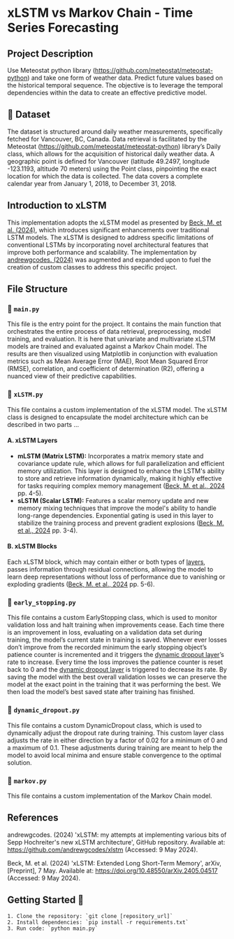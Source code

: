 # xLSTM vs Markov Chain - Time Series Forecasting
## Project Description
Use Meteostat python library (https://github.com/meteostat/meteostat-python) and take one form of weather data. Predict future values based on the historical temporal sequence. The objective is to leverage the temporal dependencies within the data to create an effective predictive model. 

## 💾 Dataset
The dataset is structured around daily weather measurements, specifically fetched for Vancouver, BC, Canada. Data retrieval is facilitated by the Meteostat (https://github.com/meteostat/meteostat-python) library’s Daily class, which allows for the acquisition of historical daily weather data. A geographic point is defined for Vancouver (latitude 49.2497, longitude -123.1193, altitude 70 meters) using the Point class, pinpointing the exact location for which the data is collected. The data covers a complete calendar year from January 1, 2018, to December 31, 2018.

## Introduction to xLSTM
This implementation adopts the xLSTM model as presented by [Beck, M. et al. (2024)](https://doi.org/10.48550/arXiv.2405.04517), which introduces significant enhancements over traditional LSTM models. The xLSTM is designed to address specific limitations of conventional LSTMs by incorporating novel architectural features that improve both performance and scalability. The implementation by [andrewgcodes. (2024)](https://github.com/andrewgcodes/xlstm) was augmented and expanded upon to fuel the creation of custom classes to address this specific project. 

## File Structure
### 📄 `main.py`
This file is the entry point for the project. It contains the main function that orchestrates the entire process of data retrieval, preprocessing, model training, and evaluation. It is here that univariate and multivariate xLSTM models are trained and evaluated against a Markov Chain model. The results are then visualized using Matplotlib in conjunction with evaluation metrics such as Mean Average Error (MAE), Root Mean Squared Error (RMSE), correlation, and coefficient of determination (R2), offering a nuanced view of their predictive capabilities.

### 📄 `xLSTM.py`
This file contains a custom implementation of the xLSTM model. The xLSTM class is designed to encapsulate the model architecture which can be described in two parts ...
#### A. xLSTM Layers
- **mLSTM (Matrix LSTM):** Incorporates a matrix memory state and covariance update rule, which allows for full parallelization and efficient memory utilization. This layer is designed to enhance the LSTM's ability to store and retrieve information dynamically, making it highly effective for tasks requiring complex memory management ([Beck, M. et al., 2024](https://doi.org/10.48550/arXiv.2405.04517) pp. 4-5). 
- **sLSTM (Scalar LSTM):** Features a scalar memory update and new memory mixing techniques that improve the model's ability to handle long-range dependencies. Exponential gating is used in this layer to stabilize the training process and prevent gradient explosions ([Beck, M. et al., 2024](https://doi.org/10.48550/arXiv.2405.04517) pp. 3-4). 
#### B. xLSTM Blocks
Each xLSTM block, which may contain either or both types of [layers](#a-xlstm-layers), passes information through residual connections, allowing the model to learn deep representations without loss of performance due to vanishing or exploding gradients ([Beck, M. et al., 2024](https://doi.org/10.48550/arXiv.2405.04517) pp. 5-6). 

### 📄 `early_stopping.py`
This file contains a custom EarlyStopping class, which is used to monitor validation loss and halt training when improvements cease. Each time there is an improvement in loss, evaluating on a validation data set during training, the model’s current state in training is saved. Whenever ever losses don’t improve from the recorded minimum the early stopping object’s patience counter is incremented and it triggers the [dynamic dropout layer](#-dynamic_dropoutpy)’s rate to increase. Every time the loss improves the patience counter is reset back to 0 and the [dynamic dropout layer](#-dynamic_dropoutpy) is triggered to decrease its rate. By saving the model with the best overall validation losses we can preserve the model at the exact point in the training that it was performing the best. We then load the model’s best saved state after training has finished. 

### 📄 `dynamic_dropout.py`
This file contains a custom DynamicDropout class, which is used to dynamically adjust the dropout rate during training. This custom layer class adjusts the rate in either direction by a factor of 0.02 for a minimum of 0 and a maximum of 0.1. These adjustments during training are meant to help the model to avoid local minima and ensure stable convergence to the optimal solution.

### 📄 `markov.py`
This file contains a custom implementation of the Markov Chain model.

## References
andrewgcodes. (2024) 'xLSTM: my attempts at implementing various bits of Sepp Hochreiter's new xLSTM architecture', GitHub repository. Available at: https://github.com/andrewgcodes/xlstm (Accessed: 9 May 2024). 

Beck, M. et al. (2024) 'xLSTM: Extended Long Short-Term Memory', arXiv, [Preprint], 7 May. Available at: https://doi.org/10.48550/arXiv.2405.04517 (Accessed: 9 May 2024).

## Getting Started 🚀

    1. Clone the repository: `git clone [repository_url]`
    2. Install dependencies: `pip install -r requirements.txt`
    3. Run code: `python main.py`
